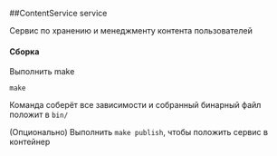 ##ContentService service

Сервис по хранению и менеджменту контента пользователей

#### Сборка

Выполнить make

```shell
make
```

Команда соберёт все зависимости и собранный бинарный файл положит в `bin/` 

(Опционально) Выполнить `make publish`, чтобы положить сервис в контейнер